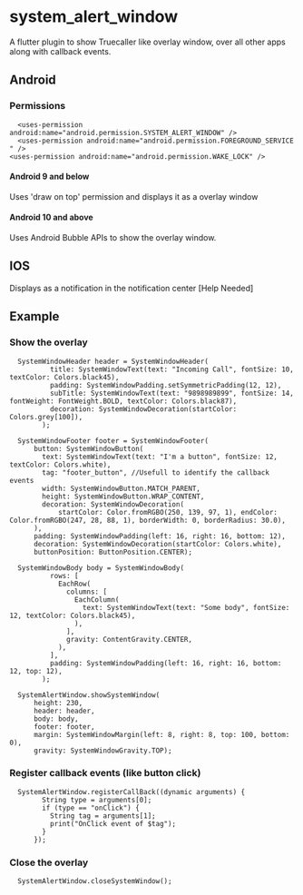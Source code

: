 # system_alert_window

A flutter plugin to show Truecaller like overlay window, over all other apps along with callback events.

## Android

### Permissions

      <uses-permission android:name="android.permission.SYSTEM_ALERT_WINDOW" />
      <uses-permission android:name="android.permission.FOREGROUND_SERVICE " />
    <uses-permission android:name="android.permission.WAKE_LOCK" />

#### Android 9 and below

Uses &#x27;draw on top&#x27; permission and displays it as a overlay window

#### Android 10 and above

Uses Android Bubble APIs to show the overlay window.


## IOS

Displays as a notification in the notification center [Help Needed]


## Example

### Show the overlay
          
      SystemWindowHeader header = SystemWindowHeader(
              title: SystemWindowText(text: "Incoming Call", fontSize: 10, textColor: Colors.black45),
              padding: SystemWindowPadding.setSymmetricPadding(12, 12),
              subTitle: SystemWindowText(text: "9898989899", fontSize: 14, fontWeight: FontWeight.BOLD, textColor: Colors.black87),
              decoration: SystemWindowDecoration(startColor: Colors.grey[100]),
            );
            
      SystemWindowFooter footer = SystemWindowFooter(
          button: SystemWindowButton(
            text: SystemWindowText(text: "I'm a button", fontSize: 12, textColor: Colors.white),
            tag: "footer_button", //Usefull to identify the callback events
            width: SystemWindowButton.MATCH_PARENT,
            height: SystemWindowButton.WRAP_CONTENT,
            decoration: SystemWindowDecoration(
                startColor: Color.fromRGBO(250, 139, 97, 1), endColor: Color.fromRGBO(247, 28, 88, 1), borderWidth: 0, borderRadius: 30.0),
          ),
          padding: SystemWindowPadding(left: 16, right: 16, bottom: 12),
          decoration: SystemWindowDecoration(startColor: Colors.white),
          buttonPosition: ButtonPosition.CENTER);
          
      SystemWindowBody body = SystemWindowBody(
              rows: [
                EachRow(
                  columns: [
                    EachColumn(
                      text: SystemWindowText(text: "Some body", fontSize: 12, textColor: Colors.black45),
                    ),
                  ],
                  gravity: ContentGravity.CENTER,
                ),
              ],
              padding: SystemWindowPadding(left: 16, right: 16, bottom: 12, top: 12),
            );

      SystemAlertWindow.showSystemWindow(
          height: 230,
          header: header,
          body: body,
          footer: footer,
          margin: SystemWindowMargin(left: 8, right: 8, top: 100, bottom: 0),
          gravity: SystemWindowGravity.TOP);
          
### Register callback events (like button click)

      SystemAlertWindow.registerCallBack((dynamic arguments) {
            String type = arguments[0];
            if (type == "onClick") {
              String tag = arguments[1];
              print("OnClick event of $tag");
            }
          });
          
### Close the overlay

      SystemAlertWindow.closeSystemWindow();